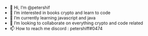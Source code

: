 - 👋 Hi, I’m @petershif
- 👀 I’m interested in books crypto and learn to code
- 🌱 I’m currently learning javascript and java
- 💞️ I’m looking to collaborate on everything crypto and code related 
- 📫 How to reach me discord : petershiff#0474

<!---
petershif/petershif is a ✨ special ✨ repository because its `README.md` (this file) appears on your GitHub profile.
You can click the Preview link to take a look at your changes.
--->
